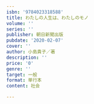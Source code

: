 ```yaml
---
isbn: '9784023318588'
title: わたしの人生は、わたしのモノ
volume: ''
series: ''
publisher: 朝日新聞出版
pubdate: '2020-02-07'
cover: ''
author: 小島貴子／著
description: ''
price: '0'
genre: ''
target: 一般
format: 単行本
content: 社会

---
```

